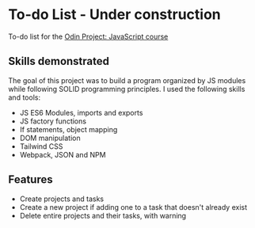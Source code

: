 # To-do List - Under construction

To-do list for the <a href="https://www.theodinproject.com/lessons/node-path-javascript-todo-list">Odin Project: JavaScript course</a>

## Skills demonstrated

The goal of this project was to build a program organized by JS modules while following SOLID programming principles. I used the following skills and tools:

- JS ES6 Modules, imports and exports
- JS factory functions
- If statements, object mapping
- DOM manipulation
- Tailwind CSS
- Webpack, JSON and NPM

## Features

- Create projects and tasks
- Create a new project if adding one to a task that doesn't already exist
- Delete entire projects and their tasks, with warning
